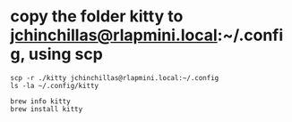 # copy the folder kitty to jchinchillas@rlapmini.local:~/.config, using scp
```
scp -r ./kitty jchinchillas@rlapmini.local:~/.config
ls -la ~/.config/kitty

brew info kitty
brew install kitty
```